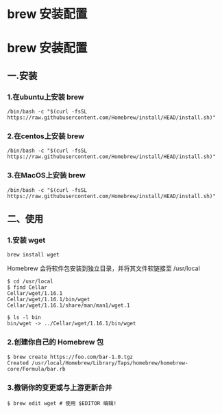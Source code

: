 # brew 安装配置

# brew 安装配置
## 一.安装
### 1.在ubuntu上安装 brew
    /bin/bash -c "$(curl -fsSL https://raw.githubusercontent.com/Homebrew/install/HEAD/install.sh)"
  
### 2.在centos上安装 brew
    /bin/bash -c "$(curl -fsSL https://raw.githubusercontent.com/Homebrew/install/HEAD/install.sh)"
  
### 3.在MacOS上安装 brew
    /bin/bash -c "$(curl -fsSL https://raw.githubusercontent.com/Homebrew/install/HEAD/install.sh)"
  
## 二、使用
### 1.安装 wget
    brew install wget
  
Homebrew 会将软件包安装到独立目录，并将其文件软链接至 /usr/local  
  
    $ cd /usr/local
    $ find Cellar
    Cellar/wget/1.16.1
    Cellar/wget/1.16.1/bin/wget
    Cellar/wget/1.16.1/share/man/man1/wget.1

    $ ls -l bin
    bin/wget -> ../Cellar/wget/1.16.1/bin/wget
  
### 2.创建你自己的 Homebrew 包
  
    $ brew create https://foo.com/bar-1.0.tgz
    Created /usr/local/Homebrew/Library/Taps/homebrew/homebrew-core/Formula/bar.rb

### 3.撤销你的变更或与上游更新合并
    $ brew edit wget # 使用 $EDITOR 编辑!

